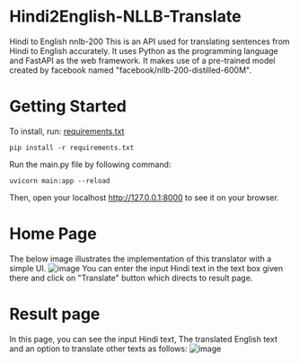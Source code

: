 # Hindi2English-NLLB-Translate
Hindi to English nnlb-200 This is an API used for translating sentences from Hindi to English accurately. It uses Python as the programming language and FastAPI as the web framework. It makes use of a pre-trained model created by facebook named "facebook/nllb-200-distilled-600M".

# Getting Started
To install, run: [requirements.txt](requirements.txt)

```
pip install -r requirements.txt
```
Run the main.py file by following command:
```
uvicorn main:app --reload
```
Then, open your localhost http://127.0.0.1:8000 to see it on your browser.

# Home Page
The below image illustrates the implementation of this translator with a simple UI. 
![image](https://github.com/user-attachments/assets/b167e309-5d68-4bbd-be4e-ab78b2917f2d)
You can enter the input Hindi text in the text box given there and click on "Translate" button which directs to result page.

# Result page
In this page, you can see the input Hindi text, The translated English text and an option to translate other texts as follows:
![image](https://github.com/user-attachments/assets/214f5a40-b3c0-4293-892d-18fc9ab4957d)
